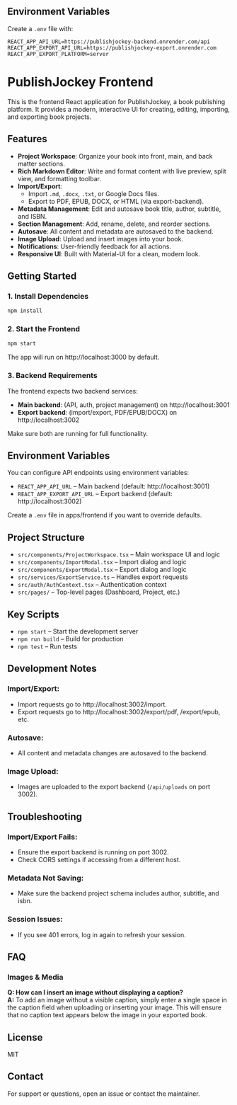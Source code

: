 ## Environment Variables

Create a `.env` file with:

```
REACT_APP_API_URL=https://publishjockey-backend.onrender.com/api
REACT_APP_EXPORT_API_URL=https://publishjockey-export.onrender.com
REACT_APP_EXPORT_PLATFORM=server
```
# PublishJockey Frontend

This is the frontend React application for PublishJockey, a book publishing platform. It provides a modern, interactive UI for creating, editing, importing, and exporting book projects.

## Features

- **Project Workspace**: Organize your book into front, main, and back matter sections.
- **Rich Markdown Editor**: Write and format content with live preview, split view, and formatting toolbar.
- **Import/Export**:
  - Import `.md`, `.docx`, `.txt`, or Google Docs files.
  - Export to PDF, EPUB, DOCX, or HTML (via export-backend).
- **Metadata Management**: Edit and autosave book title, author, subtitle, and ISBN.
- **Section Management**: Add, rename, delete, and reorder sections.
- **Autosave**: All content and metadata are autosaved to the backend.
- **Image Upload**: Upload and insert images into your book.
- **Notifications**: User-friendly feedback for all actions.
- **Responsive UI**: Built with Material-UI for a clean, modern look.

## Getting Started

### 1. Install Dependencies

```bash
npm install
```

### 2. Start the Frontend

```bash
npm start
```

The app will run on http://localhost:3000 by default.

### 3. Backend Requirements

The frontend expects two backend services:
- **Main backend**: (API, auth, project management) on http://localhost:3001
- **Export backend**: (import/export, PDF/EPUB/DOCX) on http://localhost:3002

Make sure both are running for full functionality.

## Environment Variables

You can configure API endpoints using environment variables:
- `REACT_APP_API_URL` – Main backend (default: http://localhost:3001)
- `REACT_APP_EXPORT_API_URL` – Export backend (default: http://localhost:3002)

Create a `.env` file in apps/frontend if you want to override defaults.

## Project Structure

- `src/components/ProjectWorkspace.tsx` – Main workspace UI and logic
- `src/components/ImportModal.tsx` – Import dialog and logic
- `src/components/ExportModal.tsx` – Export dialog and logic
- `src/services/ExportService.ts` – Handles export requests
- `src/auth/AuthContext.tsx` – Authentication context
- `src/pages/` – Top-level pages (Dashboard, Project, etc.)

## Key Scripts

- `npm start` – Start the development server
- `npm run build` – Build for production
- `npm test` – Run tests

## Development Notes

### Import/Export:
- Import requests go to http://localhost:3002/import.
- Export requests go to http://localhost:3002/export/pdf, /export/epub, etc.

### Autosave:
- All content and metadata changes are autosaved to the backend.

### Image Upload:
- Images are uploaded to the export backend (`/api/uploads` on port 3002).

## Troubleshooting

### Import/Export Fails:
- Ensure the export backend is running on port 3002.
- Check CORS settings if accessing from a different host.

### Metadata Not Saving:
- Make sure the backend project schema includes author, subtitle, and isbn.

### Session Issues:
- If you see 401 errors, log in again to refresh your session.

## FAQ

### Images & Media

**Q: How can I insert an image without displaying a caption?**  
**A:** To add an image without a visible caption, simply enter a single space in the caption field when uploading or inserting your image. This will ensure that no caption text appears below the image in your exported book.

## License

MIT

## Contact

For support or questions, open an issue or contact the maintainer.